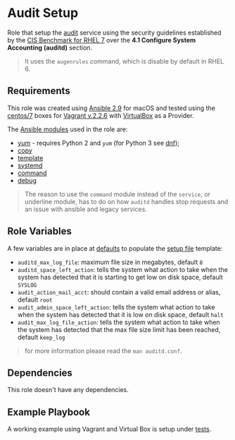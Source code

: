 # Audit Setup

Role that setup the [audit](https://access.redhat.com/documentation/en-us/red_hat_enterprise_linux/7/html/security_guide/sec-starting_the_audit_service) service using the security guidelines established by the [CIS Benchmark for RHEL 7](http://cisecurity.org) over the **4.1 Configure System Accounting (auditd)** section.

> It uses the `augenrules` command, which is disable by default in RHEL 6.

## Requirements

This role was created using [Ansible 2.9](https://docs.ansible.com/ansible/2.9/) for macOS and tested using the [centos/7](https://app.vagrantup.com/centos/boxes/7) boxes for [Vagrant v.2.2.6](https://www.vagrantup.com/docs/index.html) with [VirtualBox](https://www.virtualbox.org/) as a Provider.

The [Ansible modules](https://docs.ansible.com/ansible/2.9/modules/modules_by_category.html) used in the role are:

- [yum](https://docs.ansible.com/ansible/2.9/modules/yum_module.html#yum-module) - requires Python 2 and `yum` (for Python 3 see [dnf](https://docs.ansible.com/ansible/2.9/modules/dnf_module.html#dnf-module));
- [copy](https://docs.ansible.com/ansible/2.9/modules/copy_module.html#copy_module)
- [template](https://docs.ansible.com/ansible/2.9/modules/template_module.html#template-module)
- [systemd](https://docs.ansible.com/ansible/2.9/modules/systemd_module.html#systemd-module)
- [command](https://docs.ansible.com/ansible/2.9/modules/command_module.html#command-module)
- [debug](https://docs.ansible.com/ansible/2.9/modules/debug_module.html#debug-module)

> The reason to use the `command` module instead of the `service`, or underline module, has to do on how `auditd` handles stop requests and an issue with ansible and legacy services.

## Role Variables

A few variables are in place at [defaults](./defaults/main.yml) to populate the [setup file](./templates/auditd.conf.j2) template:

- `auditd_max_log_file`: maximum file size in megabytes, default `8`
- `auditd_space_left_action`: tells the system what action to take when the system has detected that it is starting to get low on disk space, default `SYSLOG`
- `audit_action_mail_acct`: should contain a valid email address or alias, default `root`
- `audit_admin_space_left_action`: tells the system what action to take when the system has detected that it is low on disk space, default `halt`
- `audit_max_log_file_action`: tells  the  system what action to take when the system has detected that the max file size limit has been reached, default `keep_log`

> for more information please read the `man auditd.conf`.

## Dependencies

This role doesn't have any dependencies.

## Example Playbook

A working example using Vagrant and Virtual Box is setup under [tests](./tests/).
